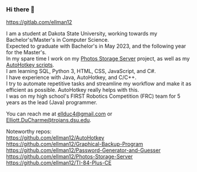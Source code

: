 ### Hi there 👋

https://gitlab.com/ellman12

I am a student at Dakota State University, working towards my Bachelor's/Master's in Computer Science.<br>
Expected to graduate with Bachelor's in May 2023, and the following year for the Master's.<br>
In my spare time I work on my [Photos Storage Server](https://github.com/ellman12/Photos-Storage-Server) project, as well as my [AutoHotkey scripts](https://github.com/ellman12/AutoHotkey).<br>
I am learning SQL, Python 3, HTML, CSS, JavaScript, and C#.<br>
I have experience with Java, AutoHotkey, and C/C++.<br>
I try to automate repetitive tasks and streamline my workflow and make it as efficient as possible. AutoHotkey really helps with this.<br>
I was on my high school's FIRST Robotics Competition (FRC) team for 5 years as the lead (Java) programmer.<br>

You can reach me at ellduc4@gmail.com or Elliott.DuCharme@trojans.dsu.edu.

Noteworthy repos:<br>
https://github.com/ellman12/AutoHotkey<br>
https://github.com/ellman12/Graphical-Backup-Program<br>
https://github.com/ellman12/Password-Generator-and-Guesser<br>
https://github.com/ellman12/Photos-Storage-Server<br>
https://github.com/ellman12/TI-84-Plus-CE<br>
